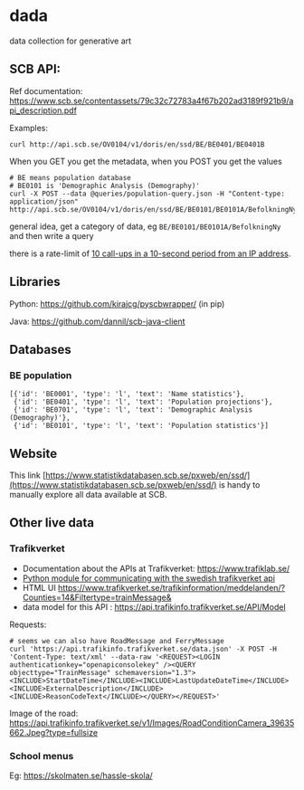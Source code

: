 # dada
data collection for generative art

## SCB API:

Ref documentation: https://www.scb.se/contentassets/79c32c72783a4f67b202ad3189f921b9/api_description.pdf

Examples:

```
curl http://api.scb.se/OV0104/v1/doris/en/ssd/BE/BE0401/BE0401B

```

When you GET you get the metadata, when you POST you get the values

```
# BE means population database
# BE0101 is 'Demographic Analysis (Demography)'
curl -X POST --data @queries/population-query.json -H "Content-type: application/json" http://api.scb.se/OV0104/v1/doris/en/ssd/BE/BE0101/BE0101A/BefolkningNy
```

general idea, get a category of data, eg `BE/BE0101/BE0101A/BefolkningNy` and then write a query

there is a rate-limit of [10 call-ups in a 10-second period from an IP address](https://www.scb.se/en/services/open-data-api/).

## Libraries

Python: https://github.com/kirajcg/pyscbwrapper/ (in pip)

Java: https://github.com/dannil/scb-java-client

## Databases

### BE population

```
[{'id': 'BE0001', 'type': 'l', 'text': 'Name statistics'},
 {'id': 'BE0401', 'type': 'l', 'text': 'Population projections'},
 {'id': 'BE0701', 'type': 'l', 'text': 'Demographic Analysis (Demography)'},
 {'id': 'BE0101', 'type': 'l', 'text': 'Population statistics'}]

```

## Website

This link [https://www.statistikdatabasen.scb.se/pxweb/en/ssd/](https://www.statistikdatabasen.scb.se/pxweb/en/ssd/) is handy to manually explore all data available at SCB.

## Other live data

### Trafikverket

- Documentation about the APIs at Trafikverket: https://www.trafiklab.se/
- [Python module for communicating with the swedish trafikverket api](https://github.com/endor-force/pytrafikverket)
- HTML UI <https://www.trafikverket.se/trafikinformation/meddelanden/?Counties=14&Filtertype=trainMessage&>
- data model for this API : <https://api.trafikinfo.trafikverket.se/API/Model>

Requests:

```
# seems we can also have RoadMessage and FerryMessage
curl 'https://api.trafikinfo.trafikverket.se/data.json' -X POST -H 'Content-Type: text/xml' --data-raw '<REQUEST><LOGIN authenticationkey="openapiconsolekey" /><QUERY objecttype="TrainMessage" schemaversion="1.3"><INCLUDE>StartDateTime</INCLUDE><INCLUDE>LastUpdateDateTime</INCLUDE><INCLUDE>ExternalDescription</INCLUDE><INCLUDE>ReasonCodeText</INCLUDE></QUERY></REQUEST>'
```

Image of the road: <https://api.trafikinfo.trafikverket.se/v1/Images/RoadConditionCamera_39635662.Jpeg?type=fullsize>

### School menus

Eg: <https://skolmaten.se/hassle-skola/>
